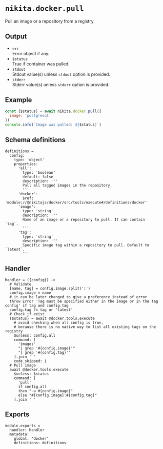 
# `nikita.docker.pull`

Pull an image or a repository from a registry.

## Output

* `err`   
  Error object if any.
* `$status`   
  True if container was pulled.
* `stdout`   
  Stdout value(s) unless `stdout` option is provided.
* `stderr`   
  Stderr value(s) unless `stderr` option is provided.

## Example

```js
const {$status} = await nikita.docker.pull({
  image: 'postgresql'
})
console.info(`Image was pulled: ${$status}`)
```

## Schema definitions

    definitions =
      config:
        type: 'object'
        properties:
          'all':
            type: 'boolean'
            default: false
            description: '''
            Pull all tagged images in the repository.
            '''
          'docker':
            $ref: 'module://@nikitajs/docker/src/tools/execute#/definitions/docker'
          'image':
            type: 'string'
            description: '''
            Name of an image or a repository to pull. It can contain `tag`.
            '''
          'tag':
            type: 'string'
            description: '''
            Specific image tag within a repository to pull. Default to `latest`.
            '''

## Handler

    handler = ({config}) ->
      # Validate
      [name, tag] = config.image.split(':')
      config.image = name
      # it can be later changed to give a preference instead of error
      throw Error 'Tag must be specified either in the image or in the tag config' if tag and config.tag
      config.tag ?= tag or 'latest'
      # Check if exist
      {$status} = await @docker.tools.execute
        # avoid checking when all config is true,
        # because there is no native way to list all existing tags on the registry
        $unless: config.all
        command: [
          'images'
          "| grep '#{config.image}'"
          "| grep '#{config.tag}'"
        ].join ' '
        code_skipped: 1
      # Pull image
      await @docker.tools.execute
        $unless: $status
        command: [
          'pull'
          if config.all
          then "-a #{config.image}"
          else "#{config.image}:#{config.tag}"
        ].join ' '

## Exports

    module.exports =
      handler: handler
      metadata:
        global: 'docker'
        definitions: definitions
